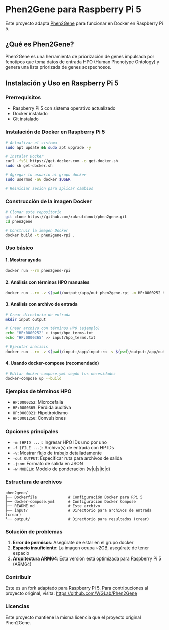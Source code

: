 # Phen2Gene para Raspberry Pi 5

Este proyecto adapta [Phen2Gene](https://github.com/WGLab/Phen2Gene) para funcionar en Docker en Raspberry Pi 5.

## ¿Qué es Phen2Gene?

Phen2Gene es una herramienta de priorización de genes impulsada por fenotipos que toma datos de entrada HPO (Human Phenotype Ontology) y genera una lista priorizada de genes sospechosos.

## Instalación y Uso en Raspberry Pi 5

### Prerrequisitos

- Raspberry Pi 5 con sistema operativo actualizado
- Docker instalado
- Git instalado

### Instalación de Docker en Raspberry Pi 5

```bash
# Actualizar el sistema
sudo apt update && sudo apt upgrade -y

# Instalar Docker
curl -fsSL https://get.docker.com -o get-docker.sh
sudo sh get-docker.sh

# Agregar tu usuario al grupo docker
sudo usermod -aG docker $USER

# Reiniciar sesión para aplicar cambios
```

### Construcción de la imagen Docker

```bash
# Clonar este repositorio
git clone https://github.com/xukrutdonut/phen2gene.git
cd phen2gene

# Construir la imagen Docker
docker build -t phen2gene-rpi .
```

### Uso básico

#### 1. Mostrar ayuda
```bash
docker run --rm phen2gene-rpi
```

#### 2. Análisis con términos HPO manuales
```bash
docker run --rm -v $(pwd)/output:/app/out phen2gene-rpi -m HP:0000252 HP:0000365 -v
```

#### 3. Análisis con archivo de entrada
```bash
# Crear directorio de entrada
mkdir input output

# Crear archivo con términos HPO (ejemplo)
echo "HP:0000252" > input/hpo_terms.txt
echo "HP:0000365" >> input/hpo_terms.txt

# Ejecutar análisis
docker run --rm -v $(pwd)/input:/app/input:ro -v $(pwd)/output:/app/out phen2gene-rpi -f /app/input/hpo_terms.txt -v
```

#### 4. Usando docker-compose (recomendado)
```bash
# Editar docker-compose.yml según tus necesidades
docker-compose up --build
```

### Ejemplos de términos HPO

- `HP:0000252`: Microcefalia
- `HP:0000365`: Pérdida auditiva
- `HP:0000821`: Hipotiroidismo
- `HP:0001250`: Convulsiones

### Opciones principales

- `-m [HPID ...]`: Ingresar HPO IDs uno por uno
- `-f [FILE ...]`: Archivo(s) de entrada con HP IDs
- `-v`: Mostrar flujo de trabajo detalladamente
- `-out OUTPUT`: Especificar ruta para archivos de salida
- `-json`: Formato de salida en JSON
- `-w MODELO`: Modelo de ponderación (w|u|s|ic|d)

### Estructura de archivos

```
phen2gene/
├── Dockerfile              # Configuración Docker para RPi 5
├── docker-compose.yml      # Configuración Docker Compose
├── README.md               # Este archivo
├── input/                  # Directorio para archivos de entrada (crear)
└── output/                 # Directorio para resultados (crear)
```

### Solución de problemas

1. **Error de permisos**: Asegúrate de estar en el grupo docker
2. **Espacio insuficiente**: La imagen ocupa ~2GB, asegúrate de tener espacio
3. **Arquitectura ARM64**: Esta versión está optimizada para Raspberry Pi 5 (ARM64)

### Contribuir

Este es un fork adaptado para Raspberry Pi 5. Para contribuciones al proyecto original, visita: https://github.com/WGLab/Phen2Gene

### Licencias

Este proyecto mantiene la misma licencia que el proyecto original Phen2Gene.